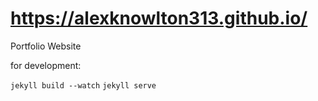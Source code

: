 # https://alexknowlton313.github.io/
Portfolio Website

for development:

<code>jekyll build --watch</code>
<code>jekyll serve</code>
